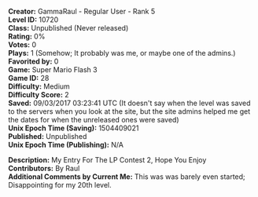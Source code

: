 **Creator:** GammaRaul - Regular User - Rank 5 <br>
**Level ID:** 10720 <br>
**Class:** Unpublished (Never released) <br>
**Rating:** 0% <br>
**Votes:** 0 <br>
**Plays:** 1 (Somehow; It probably was me, or maybe one of the admins.) <br>
**Favorited by:** 0 <br>
**Game:** Super Mario Flash 3 <br>
**Game ID:** 28 <br>
**Difficulty:** Medium <br>
**Difficulty Score:** 2 <br>
**Saved:** 09/03/2017 03:23:41 UTC (It doesn't say when the level was saved to the servers when you look at the site, but the site admins helped me get the dates for when the unreleased ones were saved) <br>
**Unix Epoch Time (Saving):** 1504409021 <br>
**Published:** Unpublished <br>
**Unix Epoch Time (Publishing):** N/A

**Description:** My Entry For The LP Contest 2, Hope You Enjoy <br>
**Contributors:** By Raul <br>
**Additional Comments by Current Me:** This was was barely even started; Disappointing for my 20th level.
